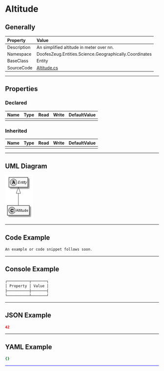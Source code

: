 ﻿# Altitude

## Generally

|Property|Value|
|:-|:-|
|Description|An simplified altitude in meter over nn.|
|Namespace|DoofesZeug.Entities.Science.Geographically.Coordinates|
|BaseClass|Entity|
|SourceCode|[Altitude.cs](../../../../DoofesZeug.Library/Src/Entities/Science/Geographically/Coordinates/Altitude.cs)|

---

## Properties

### Declared

|Name|Type|Read|Write|DefaultValue|
|:---|:---|:--:|:---:|:-----------|
|    |    |    |     |            |

### Inherited

|Name|Type|Read|Write|DefaultValue|
|:---|:---|:--:|:---:|:-----------|
|    |    |    |     |            |

---

## UML Diagram

![Altitude.png](./Altitude.png "Altitude")

---

## Code Example

```cs
An example or code snippet follows soon.
```

---

## Console Example

```console
┌──────────┬───────┐
│ Property │ Value │
├──────────┼───────┤
└──────────┴───────┘
```

---

## JSON Example

```json
42
```

---

## YAML Example

```yaml
{}
```

<hr style="background: blue;" />

